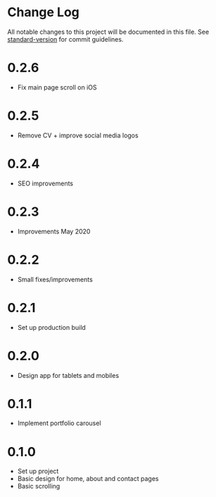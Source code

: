 # Change Log

All notable changes to this project will be documented in this file. See [standard-version](https://github.com/conventional-changelog/standard-version) for commit guidelines.

# 0.2.6
* Fix main page scroll on iOS

# 0.2.5
* Remove CV + improve social media logos

# 0.2.4
* SEO improvements

# 0.2.3
* Improvements May 2020

# 0.2.2
* Small fixes/improvements

# 0.2.1
* Set up production build

# 0.2.0
* Design app for tablets and mobiles

# 0.1.1
* Implement portfolio carousel

# 0.1.0
* Set up project
* Basic design for home, about and contact pages
* Basic scrolling